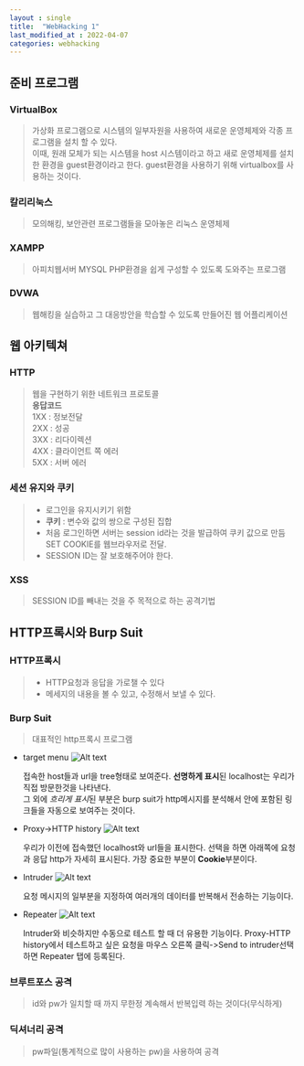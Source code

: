 ```yaml
---
layout : single
title:  "WebHacking 1"
last_modified_at : 2022-04-07
categories: webhacking
---
```


## 준비 프로그램

### VirtualBox
>가상화 프로그램으로 시스템의 일부자원을 사용하여 새로운 운영체제와 각종 프로그램을 설치 할 수 있다.     
>이때, 원래 모체가 되는 시스템을 host 시스템이라고 하고 새로 운영체제를 설치한 환경을 guest환경이라고 한다.    guest환경을 사용하기 위해 virtualbox를 사용하는 것이다.

### 칼리리눅스
>모의해킹, 보안관련 프로그램들을 모아놓은 리눅스 운영체제

### XAMPP
>아피치웹서버 MYSQL PHP환경을 쉽게 구성할 수 있도록 도와주는 프로그램

### DVWA
>웹해킹을 실습하고 그 대응방안을 학습할 수 있도록 만들어진 웹 어플리케이션

## 웹 아키텍쳐

### HTTP
>웹을 구현하기 위한 네트워크 프로토콜    
**응답코드**       
1XX : 정보전달      
2XX : 성공      
3XX : 리다이렉션      
4XX : 클라이언트 쪽 에러      
5XX : 서버 에러      

### 세션 유지와 쿠키
>- 로그인을 유지시키기 위함
>- **쿠키** : 변수와 값의 쌍으로 구성된 집합
>- 처음 로그인하면 서버는 session id라는 것을 발급하여 쿠키 값으로 만듬    SET COOKIE를 웹브라우저로 전달.
>- SESSION ID는 잘 보호해주어야 한다.

### XSS
>SESSION ID를 빼내는 것을 주 목적으로 하는 공격기법

## HTTP프록시와 Burp Suit

### HTTP프록시
>- HTTP요청과 응답을 가로챌 수 있다
>- 메세지의 내용을 볼 수 있고, 수정해서 보낼 수 있다.

### Burp Suit
> 대표적인 http프록시 프로그램

* target menu
![Alt text](/img/target_menu.png)

    접속한 host들과 url을 tree형태로 보여준다.    **선명하게 표시**된 localhost는 우리가 직접 방문한것을 나타낸다.     
    그 외에 *흐리게 표시*된 부분은 burp suit가 http메시지를 분석해서 안에 포함된 링크들을 자동으로 보여주는 것이다.       

* Proxy->HTTP history
![Alt text](/img/proxy_httphistory.png)

    우리가 이전에 접속했던 localhost와 url들을 표시한다.
    선택을 하면 아래쪽에 요청과 응답 http가 자세히 표시된다. 가장 중요한 부분이 **Cookie**부분이다.

* Intruder
![Alt text](/img/intruder.png)  

    요청 메시지의 일부분을 지정하여 여러개의 데이터를 반복해서 전송하는 기능이다.

* Repeater
![Alt text](/img/repeater.png)   

    Intruder와 비슷하지만 수동으로 테스트 할 때 더 유용한 기능이다.
    Proxy-HTTP history에서 테스트하고 싶은 요청을 마우스 오른쪽 클릭->Send to intruder선택하면 Repeater 탭에 등록된다. 


### 브루트포스 공격
>id와 pw가 일치할 때 까지 무한정 계속해서 반복입력 하는 것이다(무식하게)

### 딕셔너리 공격
>pw파일(통계적으로 많이 사용하는 pw)을 사용하여 공격




